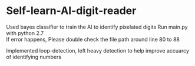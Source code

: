 # Self-learn-AI-digit-reader
Used bayes classifier to train the AI to identify pixelated digits
Run main.py with python 2.7        
If error happens, Please double check the file path around line 80 to 88

Implemented loop-detection, left heavy detection to help improve accuarcy of identifying numbers
